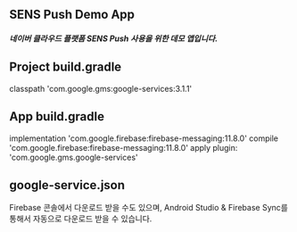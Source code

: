 ## SENS Push Demo App
##### 네이버 클라우드 플랫폼 SENS Push 사용을 위한 데모 앱입니다.

## Project build.gradle
classpath 'com.google.gms:google-services:3.1.1'

## App build.gradle
implementation 'com.google.firebase:firebase-messaging:11.8.0'
compile 'com.google.firebase:firebase-messaging:11.8.0'
apply plugin: 'com.google.gms.google-services'

## google-service.json
Firebase 콘솔에서 다운로드 받을 수도 있으며, Android Studio & Firebase Sync를 통해서 
자동으로 다운로드 받을 수 있습니다.
